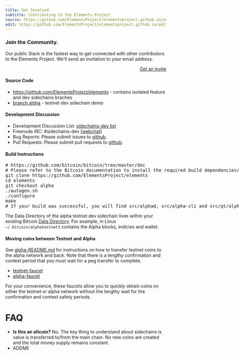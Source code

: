 ```yaml
---
title: Get Involved.
subtitle: Contributing to the Elements Project
source: https://github.com/ElementsProject/elementsproject.github.io/edit/hexo/source/contributing/index.md
edit: https://github.com/ElementsProject/elementsproject.github.io/edit/hexo/source/contributing/index.md
---
```


<div class="ui vertical stripe segment" style="padding: 0; border: 0;">
  <h3 class="ui header">Join the Community.</h3>
  <p>Our public Slack is the fastest way to get connected with other contributors to the Elements Project.  We'll send an invitation to your email address.</p>
  <a href="https://chat.elementsproject.org/" class="ui button primary huge" style="float:right;">Get an Invite<i class="icon right chevron"></i></a>
  <div style="clear: both;"></div>
</div>

#### Source Code
* https://github.com/ElementsProject/elements - contains isolated feature and dev sidechains braches
 * [branch alpha](https://github.com/ElementsProject/bitcoin/tree/alpha) - testnet dev sidechain demo

#### Development Discussion
* Development Discussion List: [sidechains-dev list](https://lists.linuxfoundation.org/mailman/listinfo/sidechains-dev)
* Freenode IRC: #sidechains-dev [[webchat](http://webchat.freenode.net/?channels=%23sidechains-dev)]
* Bug Reports: Please submit issues to [github](https://github.com/ElementsProject/elements/issues).
* Pull Requests: Please submit pull requests to [github](https://github.com/ElementsProject/elements/pulls).

#### Build Instructions

<pre style="overflow: inherit;">
# https://github.com/bitcoin/bitcoin/tree/master/doc
# Please refer to the Bitcoin documentation to install the required build dependencies/
git clone https://github.com/ElementsProject/elements
cd elements
git checkout alpha
./autogen.sh
./configure
make
# If your build was successful, you will find src/alphad, src/alpha-cli and src/qt/alpha-qt 
</pre>

The Data Directory of the alpha testnet dev sidechain lives within your existing Bitcoin [Data Directory](https://en.bitcoin.it/wiki/Data_directory).  For example, in Linux `~/.bitcoin/alphatestnet3` contains the Alpha blocks, indicies and wallet.

#### Moving coins between Testnet and Alpha
See [alpha-README.md](https://github.com/ElementsProject/elements/blob/alpha/alpha-README.md) for instructions on how to transfer testnet coins to the alpha network and back.  Note that there is a lengthy confirmation and contest period that you must wait for a peg transfer to complete.

* [testnet-faucet](https://testnet-faucet.elementsproject.org/)
* [alpha-faucet](https://alpha-faucet.elementsproject.org/)

For your convenience, these faucets allow you to quickly obtain coins on either the testnet or alpha network without the lengthy wait for the confirmation and contest safety periods.

# FAQ
* **Is this an altcoin?**   No.  The key thing to understand about sidechains is value is transferred to/from the main chain.  No new coins are created and the total money supply remains constant.
* ADDME
